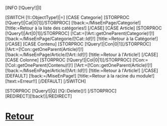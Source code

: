 [INFO [!Query!]|I]

[SWITCH [!I::ObjectType!]|=]
        [CASE Categorie]
                [STORPROC [!Query!]|Cat|0|1][/STORPROC]
                [!back:=/MiseEnPage/Categorie!]
                [!title:=Retour à la liste des catégories!]
        [/CASE]
        [CASE Article]
                [STORPROC [!Query!]|Art|0|1][/STORPROC]
                [!Cat:=[!Art::getOneParent(Categorie)!]!]
                [!back:=/MiseEnPage/Categorie/[!Cat::Id!]!]
                [!title:=Retour à la Catégorie!]
        [/CASE]
        [CASE Contenu]
                [STORPROC [!Query!]|Con|0|1][/STORPROC]
                [!Art:=[!Con::getOneParent(Article)!]!]
                [!back:=/MiseEnPage/Article/[!Art::Id!]!]
                [!title:=Retour à l'Article!]
        [/CASE]
        [CASE Colonne]
                [STORPROC [!Query!]|Col|0|1][/STORPROC]
                [!Con:=[!Col::getOneParent(Contenu)!]!]
                [!Art:=[!Con::getOneParent(Article)!]!]
                [!back:=/MiseEnPage/Article/[!Art::Id!]!]
                [!title:=Retour à l'Article!]
        [/CASE]
        [DEFAULT]
                [!back:=/MiseEnPage!]
                [!title:=Retour à la racine du module!]
                [!text:=Erreur!!]
        [/DEFAULT]
[/SWITCH]

<div class="debug">
[STORPROC [!Query!]|Q]
        [!Q::Delete()!]
[/STORPROC]
</div>
[REDIRECT][!back!][/REDIRECT]
<a href="[!back!]" title="[!title!]" id="ModTitle">
	<h1><span class="glyphicon glyphicon-share-alt"> </span>Retour</h1>
</a>